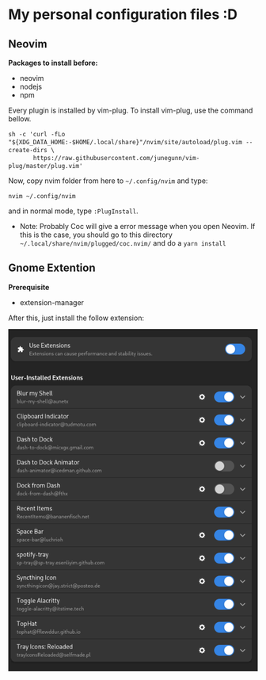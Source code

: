 # My personal configuration files :D

## Neovim

**Packages to install before:**
-	neovim
-	nodejs
-	npm


Every plugin is installed by vim-plug. To install vim-plug, use the command bellow.

```
sh -c 'curl -fLo "${XDG_DATA_HOME:-$HOME/.local/share}"/nvim/site/autoload/plug.vim --create-dirs \
       https://raw.githubusercontent.com/junegunn/vim-plug/master/plug.vim'
```

Now, copy nvim folder from here to `~/.config/nvim` and type:

```
nvim ~/.config/nvim
```

and in normal mode, type `:PlugInstall`.  

- Note: Probably Coc will give a error message when you open Neovim. If this is the case, you should go to this directory `~/.local/share/nvim/plugged/coc.nvim/` and do a `yarn install`

## Gnome Extention

**Prerequisite**

-	extension-manager 

After this, just install the follow extension:

![Extention](img/gnome-extention.png)
